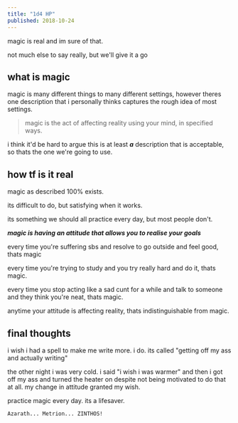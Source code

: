 ```yaml
---
title: "1d4 HP"
published: 2018-10-24
---
```


magic is real and im sure of that.

not much else to say really, but we'll give it a go

## what is magic

magic is many different things to many different settings, however theres one description that i personally thinks captures the rough idea of most settings.

> magic is the act of affecting reality using your mind, in specified ways.

i think it'd be hard to argue this is at least ***a*** description that is acceptable, so thats the one we're going to use.

## how tf is it real

magic as described 100% exists.

its difficult to do, but satisfying when it works.

its something we should all practice every day, but most people don't.

***magic is having an attitude that allows you to realise your goals***

every time you're suffering sbs and resolve to go outside and feel good, thats magic

every time you're trying to study and you try really hard and do it, thats magic.

every time you stop acting like a sad cunt for a while and talk to someone and they think you're neat, thats magic.

anytime your attitude is affecting reality, thats indistinguishable from magic.

## final thoughts

i wish i had a spell to make me write more. i do. its called "getting off my ass and actually writing"

the other night i was very cold. i said "i wish i was warmer" and then i got off my ass and turned the heater on despite not being motivated to do that at all. my change in attitude granted my wish.

practice magic every day. its a lifesaver.

`Azarath... Metrion... ZINTHOS!`
